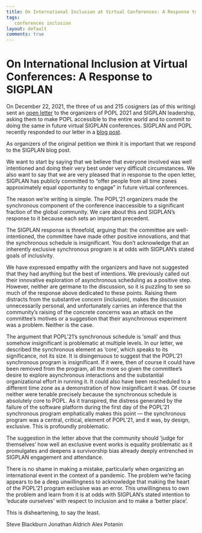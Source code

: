 ```yaml
---
title: On International Inclusion at Virtual Conferences: A Response to SIGPLAN
tags:
   conferences inclusion
layout: default
comments: true
---
```



On International Inclusion at Virtual Conferences: A Response to SIGPLAN
========================================================================

On December 22, 2021, the three of us and 215 cosigners (as of this writing) sent an
[open letter](https://docs.google.com/document/d/16pfd5ljGu5urynHmYaW53DM2-rzryRJ0bisgc16IwKo/edit)
to the organizers of POPL 2021 and SIGPLAN leadership, asking them to make POPL
accessible to the entire world and to commit to doing the same in future virtual
SIGPLAN conferences.  SIGPLAN and POPL recently responded to our letter in a
[blog post](https://blog.sigplan.org/popl21-open-letter-repsonse/).

As organizers of the original petition we think it is important that we respond
to the SIGPLAN blog post.

We want to start by saying that we believe that everyone involved was well 
intentioned and doing their very best under very difficult circumstances.
We also want to say that we are very pleased that in response to the open
letter, SIGPLAN has publicly committed to “offer people from all time zones
approximately equal opportunity to engage” in future virtual conferences.

The reason we’re writing is simple.  The POPL’21 organizers made the
synchronous component of the conference inaccessible to a significant
fraction of the global community.   We care about this and SIGPLAN’s
response to it because each sets an important precedent.

The SIGPLAN response is threefold, arguing that: the committee
are well-intentioned, the committee have made other positive innovations,
and that the synchronous schedule is insignificant.   You don’t acknowledge
that an inherently exclusive synchronous program is at odds with SIGPLAN’s
stated goals of inclusivity.

We have expressed empathy with the organizers and have not suggested that they
had anything but the best of intentions.   We previously called out their
innovative exploration of asynchronous scheduling as a positive step.
However, neither are germane to the discussion, so it is puzzling to see so much
of the response above dedicated to these points.   Raising them distracts from
the substantive concern (inclusion), makes the discussion unnecessarily
personal, and unfortunately carries an inference that the community’s raising
of the concrete concerns was an attack on the committee’s motives or a
suggestion that their asynchronous experiment was a problem.   Neither is the
case.

The argument that POPL’21’s synchronous schedule is ‘small’ and thus somehow
insignificant is problematic at multiple levels.   In our letter, we described
the synchronous element as ‘core’, which speaks to its significance, not its
size.   It is disingenuous to suggest that the POPL’21 synchronous program is
insignificant.   If it were, then of course it could have been removed from the
program, all the more so given the committee’s desire to explore asynchronous
interactions and the substantial organizational effort in running it.   It could
also have been rescheduled to a different time zone as a demonstration of how
insignificant it was.   Of course neither were tenable precisely because the
synchronous schedule is absolutely core to POPL.   As it transpired, the
distress generated by the failure of the software platform during the first day
of the POPL’21 synchronous program emphatically makes this point — the
synchronous program was a central, critical, element of POPL’21, and it was, by
design, exclusive.   This is profoundly problematic.

The suggestion in the letter above that the community should ‘judge for
themselves’ how well an exclusive event works is equality problematic as it
promulgates and deepens a survivorship bias already deeply entrenched in SIGPLAN
engagement and attendance.

There is no shame in making a mistake, particularly when organizing an
international event in the context of a pandemic.  The problem we’re facing
appears to be a deep unwillingness to acknowledge that making the heart of the
POPL’21 program exclusive was an error.   This unwillingness to own the problem
and learn from it is at odds with SIGPLAN’s stated intention to ‘educate
ourselves’ with respect to inclusion and to make a ‘better place’.   

This is disheartening, to say the least.

Steve Blackburn
Jonathan Aldrich
Alex Potanin


